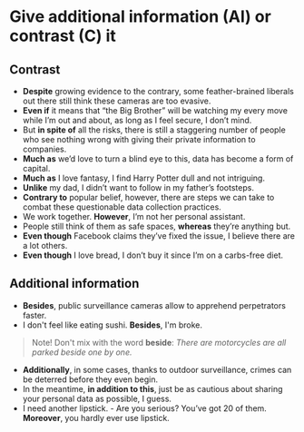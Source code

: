 # Give additional information (AI) or contrast (C) it

## Contrast

* **Despite** growing evidence to the contrary, some feather-brained liberals out there still think these cameras are too evasive.
* **Even if** it means that “the Big Brother” will be watching my every move while I’m out and about, as long as I feel secure, I don’t mind.
* But **in spite of** all the risks, there is still a staggering number of people who see nothing wrong with giving their private information to companies.
* **Much as** we’d love to turn a blind eye to this, data has become a form of capital.
* **Much as** I love fantasy, I find Harry Potter dull and not intriguing.
* **Unlike** my dad, I didn’t want to follow in my father’s footsteps.
* **Contrary to** popular belief, however, there are steps we can take to combat these questionable data collection practices.
* We work together. **However**, I’m not her personal assistant.
* People still think of them as safe spaces, **whereas** they’re anything but.
* **Even though** Facebook claims they’ve fixed the issue, I believe there are a lot others.
* **Even though** I love bread, I don’t buy it since I’m on a carbs-free diet.

## Additional information

* **Besides**, public surveillance cameras allow to apprehend perpetrators faster.
* I don't feel like eating sushi. **Besides**, I'm broke.
> Note! Don't mix with the word **beside**: *There are  motorcycles are all parked  beside one by one.*
* **Additionally**, in some cases, thanks to outdoor surveillance, crimes can be deterred before they even begin.
* In the meantime, **in addition to this**, just be as cautious about sharing your personal data as possible, I guess.
* I need another lipstick. - Are you serious? You’ve got 20 of them. **Moreover**, you hardly ever use lipstick.
